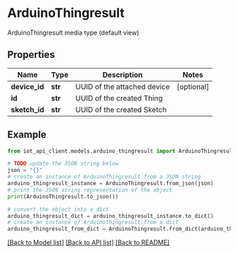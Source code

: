 # ArduinoThingresult

ArduinoThingresult media type (default view)

## Properties

Name | Type | Description | Notes
------------ | ------------- | ------------- | -------------
**device_id** | **str** | UUID of the attached device | [optional] 
**id** | **str** | UUID of the created Thing | 
**sketch_id** | **str** | UUID of the created Sketch | 

## Example

```python
from iot_api_client.models.arduino_thingresult import ArduinoThingresult

# TODO update the JSON string below
json = "{}"
# create an instance of ArduinoThingresult from a JSON string
arduino_thingresult_instance = ArduinoThingresult.from_json(json)
# print the JSON string representation of the object
print(ArduinoThingresult.to_json())

# convert the object into a dict
arduino_thingresult_dict = arduino_thingresult_instance.to_dict()
# create an instance of ArduinoThingresult from a dict
arduino_thingresult_from_dict = ArduinoThingresult.from_dict(arduino_thingresult_dict)
```
[[Back to Model list]](../README.md#documentation-for-models) [[Back to API list]](../README.md#documentation-for-api-endpoints) [[Back to README]](../README.md)


